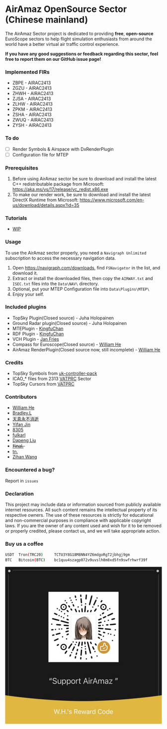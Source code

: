 # AirAmaz OpenSource Sector (Chinese mainland)
The AirAmaz Sector project is dedicated to providing **free**, **open-source** EuroScope sectors to help flight simulation enthusiasts from around the world have a better virtual air traffic control experience.

**If you have any good suggestions or feedback regarding this sector, feel free to report them on our GitHub issue page!**

### Implemented FIRs
- ZBPE - AIRAC2413
- ZGZU - AIRAC2413
- ZHWH - AIRAC2413
- ZJSA - AIRAC2413
- ZLHW - AIRAC2413
- ZPKM - AIRAC2413
- ZSHA - AIRAC2413
- ZWUQ - AIRAC2413
- ZYSH - AIRAC2413

### To do
- [ ] Render Symbols & Airspace with DxRenderPlugin
- [ ] Configuration file for MTEP

### Prerequisites
1. Before using AirAmaz sector be sure to download and install the latest C++ redistributable package from Microsoft: https://aka.ms/vs/17/release/vc_redist.x86.exe
2. To make our render work, be sure to download and install the latest DirectX Runtime from Microsoft: https://www.microsoft.com/en-us/download/details.aspx?id=35

### Tutorials
- [WIP](https://github.com/AirAmaz/AirAmaz-Sector/wiki)

### Usage
To use the AirAmaz sector properly, you need a ``Navigraph Unlimited`` subscription to access the necessary navigation data.

1. Open https://navigraph.com/downloads, find `FSNavigator` in the list, and download it.
2. Extract or install the downloaded files, then copy the `AIRWAY.txt` and `ISEC.txt` files into the `Data\NAV\` directory.
3. Optional, put your MTEP Configuration file into `Data\Plugins\MTEP\`
4. Enjoy your self.


### Included plugins
- TopSky Plugin(Closed source) - Juha Holopainen
- Ground Radar plugin(Closed source)  - Juha Holopainen
- MTEPlugin - [KingfuChan](https://github.com/KingfuChan/MTEPlugin-for-EuroScope)
- RDF Plugin - [KingfuChan](https://github.com/KingfuChan/RDF)
- VCH Plugin - [Jan Fries](https://github.com/DrFreas/VCH)
- Compass for Euroscope(Closed source) - [William He](https://github.com/fwilliamhe)
- AirAmaz RenderPlugin(Closed source now, still incomplete) - [William He](https://github.com/fwilliamhe)

### Credits
- TopSky Symbols from [uk-controller-pack](https://github.com/VATSIM-UK/uk-controller-pack)
- ICAO_* files from 2313 [VATPRC](https://www.vatprc.net/) Sector
- TopSky Cursors from [VATPRC](https://www.vatprc.net/)

### Contributors
- [William He](https://github.com/fwilliamhe)
- [Bradley.L](https://github.com/BradleyLu)
- [天真永不消逝](https://github.com/shiguanglindi)
- [Yifan Jin](https://github.com/N28888)
- [8305](https://github.com/wvemil)
- [fulkarl](https://github.com/fulkarl)
- [Dapeng Liu](https://github.com/DapengLiu01)
- [F̶i̶n̶a̶l̶.̶]()
- [tn.]()
- [Zihan Wang]()
### Encountered a bug?
Report in `issues`

### Declaration
This project may include data or information sourced from publicly available internet resources. All such content remains the intellectual property of its respective owners. The use of these resources is strictly for educational and non-commercial purposes in compliance with applicable copyright laws. If you are the owner of any content used and wish for it to be removed or properly credited, please contact us, and we will take appropriate action.

### Buy us a coffee
```bash
USDT  Tron(TRC20)     TCTU3Y8G18M8NN4YZ6mdgoRgT2jbhgj9gm
BTC   Bitcoin(BTC)    bc1quu4szagp072v9uvslh8m8xd5fn9swfrhwrf39f
```
![Support](Data/wechat_support.jpg)
